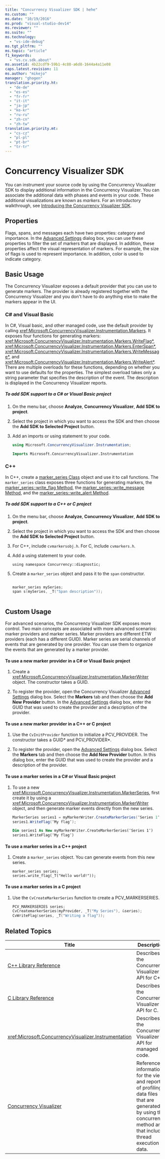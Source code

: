 ```yaml
---
title: "Concurrency Visualizer SDK | hehe"
ms.custom: ""
ms.date: "10/19/2016"
ms.prod: "visual-studio-dev14"
ms.reviewer: ""
ms.suite: ""
ms.technology: 
  - "vs-ide-debug"
ms.tgt_pltfrm: ""
ms.topic: "article"
f1_keywords: 
  - "vs.cv.sdk.about"
ms.assetid: 4b22cdf9-59b1-4c88-a6d8-1644a4a11e08
caps.latest.revision: 11
ms.author: "mikejo"
manager: "ghogen"
translation.priority.ht: 
  - "de-de"
  - "es-es"
  - "fr-fr"
  - "it-it"
  - "ja-jp"
  - "ko-kr"
  - "ru-ru"
  - "zh-cn"
  - "zh-tw"
translation.priority.mt: 
  - "cs-cz"
  - "pl-pl"
  - "pt-br"
  - "tr-tr"
---
```

# Concurrency Visualizer SDK
You can instrument your source code by using the Concurrency Visualizer SDK to display additional information in the Concurrency Visualizer. You can associate the additional data with phases and events in your code. These additional visualizations are known as *markers*.  For an introductory walkthrough, see [Introducing the Concurrency Visualizer SDK](http://go.microsoft.com/fwlink/?LinkId=235405).  
  
## Properties  
 Flags, spans, and messages each have two properties: category and importance. In the [Advanced Settings](../profiling/advanced-settings-dialog-box--concurrency-visualizer-.md) dialog box, you can use these properties to filter the set of markers that are displayed. In addition, these properties affect the visual representation of markers. For example, the size of flags is used to represent importance. In addition, color is used to indicate category.  
  
## Basic Usage  
 The Concurrency Visualizer exposes a default provider that you can use to generate markers. The provider is already registered together with the Concurrency Visualizer and you don't have to do anything else to make the markers appear in the UI.  
  
### C# and Visual Basic  
 In C#, Visual basic, and other managed code, use the default provider by calling <xref:Microsoft.ConcurrencyVisualizer.Instrumentation.Markers>. It exposes four functions for generating markers: <xref:Microsoft.ConcurrencyVisualizer.Instrumentation.Markers.WriteFlag*>, <xref:Microsoft.ConcurrencyVisualizer.Instrumentation.Markers.EnterSpan*>, <xref:Microsoft.ConcurrencyVisualizer.Instrumentation.Markers.WriteMessage*>, and <xref:Microsoft.ConcurrencyVisualizer.Instrumentation.Markers.WriteAlert*>. There are multiple overloads for these functions, depending on whether you want to use defaults for the properties.  The simplest overload takes only a string parameter that specifies the description of the event. The description is displayed in the Concurrency Visualizer reports.  
  
##### To add SDK support to a C# or Visual Basic project  
  
1.  On the menu bar, choose **Analyze**, **Concurrency Visualizer**, **Add SDK to project**.  
  
2.  Select the project in which you want to access the SDK and then choose the **Add SDK to Selected Project** button.  
  
3.  Add an imports or using statement to your code.  
  
    ```c#  
    using Microsoft.ConcurrencyVisualizer.Instrumentation;  
    ```  
  
    ```vb  
    Imports Microsoft.ConcurrencyVisualizer.Instrumentation  
    ```  
  
### C++  
 In C++, create a [marker_series Class](../profiling/marker_series-class.md) object and use it to call functions.  The `marker_series` class exposes three functions for generating markers, the [marker_series::write_flag Method](../profiling/marker_series--write_flag-method.md), the [marker_series::write_message Method](../profiling/marker_series--write_message-method.md), and the [marker_series::write_alert Method](../profiling/marker_series--write_alert-method.md).  
  
##### To add SDK support to a C++ or C project  
  
1.  On the menu bar, choose **Analyze**, **Concurrency Visualizer**, **Add SDK to project**.  
  
2.  Select the project in which you want to access the SDK and then choose the **Add SDK to Selected Project** button.  
  
3.  For C++, include `cvmarkersobj.h`. For C, include `cvmarkers.h`.  
  
4.  Add a using statement to your code.  
  
    ```  
    using namespace Concurrency::diagnostic;  
    ```  
  
5.  Create a `marker_series` object and pass it to the `span` constructor.  
  
    ```cpp  
  
    marker_series mySeries;  
    span s(mySeries, _T("Span description"));  
  
    ```  
  
## Custom Usage  
 For advanced scenarios, the Concurrency Visualizer SDK exposes more control.  Two main concepts are associated with more advanced scenarios: marker providers and marker series. Marker providers are different ETW providers (each has a different GUID). Marker series are serial channels of events that are generated by one provider. You can use them to organize the events that are generated by a marker provider.  
  
#### To use a new marker provider in a C# or Visual Basic project  
  
1.  Create a <xref:Microsoft.ConcurrencyVisualizer.Instrumentation.MarkerWriter> object.  The constructor takes a GUID.  
  
2.  To register the provider, open the Concurrency Visualizer [Advanced Settings](../profiling/advanced-settings-dialog-box--concurrency-visualizer-.md) dialog box.  Select the **Markers** tab and then choose the **Add New Provider** button. In the [Advanced Settings](../profiling/advanced-settings-dialog-box--concurrency-visualizer-.md) dialog box, enter the GUID that was used to create the provider and a description of the provider.  
  
#### To use a new marker provider in a C++ or C project  
  
1.  Use the `CvInitProvider` function to initialize a PCV_PROVIDER.  The constructor takes a GUID* and  PCV_PROVIDER\*.  
  
2.  To register the provider, open the [Advanced Settings](../profiling/advanced-settings-dialog-box--concurrency-visualizer-.md) dialog box.  Select the **Markers** tab and then choose the **Add New Provider** button. In this dialog box, enter the GUID that was used to create the provider and a description of the provider.  
  
#### To use a marker series in a C# or Visual Basic project  
  
1.  To use a new <xref:Microsoft.ConcurrencyVisualizer.Instrumentation.MarkerSeries>, first create it by using a <xref:Microsoft.ConcurrencyVisualizer.Instrumentation.MarkerWriter> object, and then generate marker events directly from the new series.  
  
    ```c#  
    MarkerSeries series1 = myMarkerWriter.CreateMarkerSeries(″Series 1″);  
    series1.WriteFlag(″My flag″);  
    ```  
  
    ```vb  
    Dim series1 As New myMarkerWriter.CreateMarkerSeries(″Series 1″)  
    series1.WriteFlag(″My flag″)  
    ```  
  
#### To use a marker series in a C++ project  
  
1.  Create a `marker_series` object.  You can generate events from this new series.  
  
    ```scr  
    marker_series series;  
    series.write_flag(_T("Hello world!"));  
    ```  
  
#### To use a marker series in a C project  
  
1.  Use the `CvCreateMarkerSeries` function to create a PCV_MARKERSERIES.  
  
    ```cpp  
    PCV_MARKERSERIES series;  
    CvCreatemarkerSeries(myProvider, _T("My Series"), &series);  
    CvWriteFlag(series, _T("Writing a flag"));  
    ```  
  
## Related Topics  
  
|Title|Description|  
|-----------|-----------------|  
|[C++ Library Reference](../profiling/c---library-reference.md)|Describes the Concurrency Visualizer API for C++.|  
|[C Library Reference](../profiling/c-library-reference.md)|Describes the Concurrency Visualizer API for C.|  
|<xref:Microsoft.ConcurrencyVisualizer.Instrumentation>|Describes the Concurrency Visualizer API for managed code.|  
|[Concurrency Visualizer](../profiling/concurrency-visualizer.md)|Reference information for the views and reports of profiling data files that are generated by using the concurrency method and that include thread execution data.|